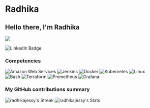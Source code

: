 # Radhika

Hello there, I'm Radhika
-------

![](https://komarev.com/ghpvc/?username=radhikajessy&color=blue)


<div id="badges">
  <img src="https://img.shields.io/badge/LinkedIn-blue?style=for-the-badge&logo=linkedin&logoColor=white" alt="LinkedIn Badge"/>
  </div>
<h3>Competencies</h3>
<p>

  <img alt="Amazon Web Services" src="https://img.shields.io/badge/-Amazon Web Services-E34F26?style=flat-square&logo=Amazon Web Services&logoColor=white" />
  <img alt="Jenkins" src="https://img.shields.io/badge/-Jenkins-f7df1c?style=flat-square&logo=Jenkins&logoColor=black" />
   <img alt="Docker" src="https://img.shields.io/badge/-Docker-46a2f1?style=flat-square&logo=docker&logoColor=white" />
  <img alt="Kubernetes" src="https://img.shields.io/badge/-Kubernetes-007ACC?style=flat-square&logo=Kubernetes&logoColor=white" />
  <img alt="Linux" src="https://img.shields.io/badge/-Linux-45b8d8?style=flat-square&logo=Linux&logoColor=white" />
  <img alt="Bash " src="https://img.shields.io/badge/-Bash-DD0031?style=flat-square&logo=Bash&logoColor=white" />
  <img alt="Terraform" src="https://img.shields.io/badge/-Terraform-be3d19?style=flat-square&logo=Terraform&logoColor=white" />
  <img alt="Prometheus" src="https://img.shields.io/badge/-Prometheus-30a8ff?style=flat-square&logo=Prometheus&logoColor=white" />
  <img alt="Grafana" src="https://img.shields.io/badge/-Grafana-ff62f6?style=flat-square&logo=Grafana&logoColor=white" />

</p>



<h3>My GitHub contributions summary</h3>


![radhikajessy's Streak](https://github-readme-streak-stats.herokuapp.com/?user=radhikajessy&theme=algolia&hide_border=true)
![radhikajessy's Stats](https://github-readme-stats.vercel.app/api?username=radhikajessy&theme=algolia&show_icons=true&hide_border=true&count_private=true)

